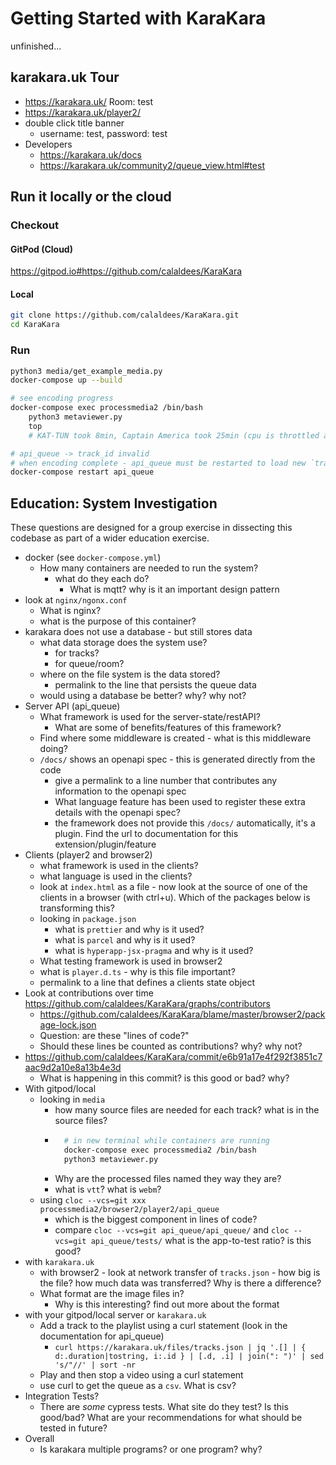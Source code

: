 Getting Started with KaraKara
=============================

unfinished...

karakara.uk Tour
-----------

* https://karakara.uk/
    Room: test
* https://karakara.uk/player2/
* double click title banner
    * username: test, password: test
* Developers
    * https://karakara.uk/docs
    * https://karakara.uk/community2/queue_view.html#test


Run it locally or the cloud
--------------

### Checkout

#### GitPod (Cloud)
https://gitpod.io#https://github.com/calaldees/KaraKara

#### Local
```bash
git clone https://github.com/calaldees/KaraKara.git
cd KaraKara
```

### Run
```bash
python3 media/get_example_media.py
docker-compose up --build

# see encoding progress
docker-compose exec processmedia2 /bin/bash
    python3 metaviewer.py
    top
    # KAT-TUN took 8min, Captain America took 25min (cpu is throttled after light use)

# api_queue -> track_id invalid
# when encoding complete - api_queue must be restarted to load new `tracks.json`
docker-compose restart api_queue
```


Education: System Investigation
-------------------------------

These questions are designed for a group exercise in dissecting this codebase as part of a wider education exercise.

* docker (see `docker-compose.yml`)
    * How many containers are needed to run the system?
        * what do they each do?
            * What is mqtt? why is it an important design pattern
* look at `nginx/ngonx.conf`
    * What is nginx?
    * what is the purpose of this container?
* karakara does not use a database - but still stores data
    * what data storage does the system use?
        * for tracks?
        * for queue/room?
    * where on the file system is the data stored?
        * permalink to the line that persists the queue data
    * would using a database be better? why? why not?
* Server API (api_queue)
    * What framework is used for the server-state/restAPI?
        * What are some of benefits/features of this framework?
    * Find where some middleware is created - what is this middleware doing?
    * `/docs/` shows an openapi spec - this is generated directly from the code
        * give a permalink to a line number that contributes any information to the openapi spec
        * What language feature has been used to register these extra details with the openapi spec?
        * the framework does not provide this `/docs/` automatically, it's a plugin. Find the url to documentation for this extension/plugin/feature
* Clients (player2 and browser2)
    * what framework is used in the clients?
    * what language is used in the clients?
    * look at `index.html` as a file - now look at the source of one of the clients in a browser (with ctrl+u). Which of the packages below is transforming this?
    * looking in `package.json`
        * what is `prettier` and why is it used?
        * what is `parcel` and why is it used?
        * what is `hyperapp-jsx-pragma` and why is it used?
    * What testing framework is used in browser2
    * what is `player.d.ts` - why is this file important?
    * permalink to a line that defines a clients state object
* Look at contributions over time https://github.com/calaldees/KaraKara/graphs/contributors
    * https://github.com/calaldees/KaraKara/blame/master/browser2/package-lock.json
    * Question: are these "lines of code?"
    * Should these lines be counted as contributions? why? why not?
* https://github.com/calaldees/KaraKara/commit/e6b91a17e4f292f3851c7aac9d2a10e8a13b4e3d
    * What is happening in this commit? is this good or bad? why?
* With gitpod/local
    * looking in `media` 
        * how many source files are needed for each track? what is in the source files?
        * ```bash
            # in new terminal while containers are running
            docker-compose exec processmedia2 /bin/bash
            python3 metaviewer.py
            ```
        * Why are the processed files named they way they are?
        * what is `vtt`? what is `webm`?
    * using  `cloc --vcs=git xxx` `processmedia2/browser2/player2/api_queue`
        * which is the biggest component in lines of code?
        * compare `cloc --vcs=git api_queue/api_queue/` and `cloc --vcs=git api_queue/tests/` what is the app-to-test ratio? is this good?
* with `karakara.uk`
    * with browser2 - look at network transfer of `tracks.json` - how big is the file? how much data was transferred? Why is there a difference?
    * What format are the image files in?
        * Why is this interesting? find out more about the format
* with your gitpod/local server or `karakara.uk`
    * Add a track to the playlist using a curl statement (look in the documentation for api_queue)
        * `curl https://karakara.uk/files/tracks.json | jq '.[] | { d:.duration|tostring, i:.id } | [.d, .i] | join(": ")' | sed 's/"//' | sort -nr`
    * Play and then stop a video using a curl statement
    * use curl to get the queue as a `csv`. What is csv?
* Integration Tests?
    * There are _some_ cypress tests. What site do they test? Is this good/bad? What are your recommendations for what should be tested in future?
* Overall
    * Is karakara multiple programs? or one program? why?

